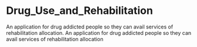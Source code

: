 # Drug_Use_and_Rehabilitation
An application for drug addicted people so they can avail services of rehabilitation allocation. An application for drug addicted people so they can avail services of rehabilitation allocation

